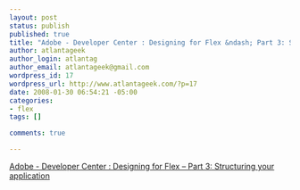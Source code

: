 ```yaml
--- 
layout: post
status: publish
published: true
title: "Adobe - Developer Center : Designing for Flex &ndash; Part 3: Structuring your application"
author: atlantageek
author_login: atlantag
author_email: atlantageek@gmail.com
wordpress_id: 17
wordpress_url: http://www.atlantageek.com/?p=17
date: 2008-01-30 06:54:21 -05:00
categories: 
- flex
tags: []

comments: true

---
```

<a href="http://www.adobe.com/devnet/flex/articles/fig_pt3_02.html">Adobe - Developer Center : Designing for Flex &ndash; Part 3: Structuring your application</a>
